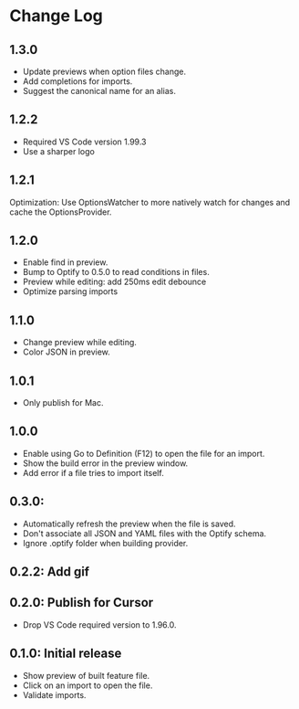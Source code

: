 # Change Log

<!--
All notable changes to the "Optify" extension will be documented in this file.
Check [Keep a Changelog](http://keepachangelog.com/) for recommendations on how to structure this file.
-->

## 1.3.0

* Update previews when option files change.
* Add completions for imports.
* Suggest the canonical name for an alias.

## 1.2.2

* Required VS Code version 1.99.3
* Use a sharper logo

## 1.2.1

Optimization: Use OptionsWatcher to more natively watch for changes and cache the OptionsProvider.

## 1.2.0

* Enable find in preview.
* Bump to Optify to 0.5.0 to read conditions in files.
* Preview while editing: add 250ms edit debounce
* Optimize parsing imports

## 1.1.0

* Change preview while editing.
* Color JSON in preview.

## 1.0.1
* Only publish for Mac.

## 1.0.0

* Enable using Go to Definition (F12) to open the file for an import.
* Show the build error in the preview window.
* Add error if a file tries to import itself.

## 0.3.0:

* Automatically refresh the preview when the file is saved.
* Don't associate all JSON and YAML files with the Optify schema.
* Ignore .optify folder when building provider.

## 0.2.2: Add gif

## 0.2.0: Publish for Cursor

* Drop VS Code required version to 1.96.0.

## 0.1.0: Initial release

* Show preview of built feature file.
* Click on an import to open the file.
* Validate imports.
